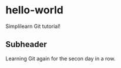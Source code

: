 # hello-world
Simplilearn Git tutorial!

## Subheader

Learning Git again for the secon day in a row.
